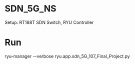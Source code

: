 # SDN_5G_NS
Setup: RT188T SDN Switch, RYU Controller
# Run
ryu-manager --verbose ryu.app.sdn_5G_107_Final_Project.py
